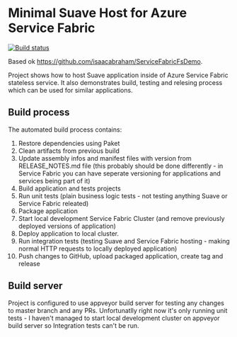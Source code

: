 # Minimal Suave Host for Azure Service Fabric 

[![Build status](https://ci.appveyor.com/api/projects/status/vtgo8pk4gf49ec4f/branch/master?svg=true)](https://ci.appveyor.com/project/Krzysztof-Cieslak/servicefabricsuave/branch/master)

Based ok https://github.com/isaacabraham/ServiceFabricFsDemo. 

Project shows how to host Suave application inside of Azure Service Fabric stateless service. It also demonstrates build, testing and relesing process which can be used for similar applications.

## Build process

The automated build process contains:

1. Restore dependencies using Paket
1. Clean artifacts from previous build
1. Update assembly infos and manifest files with version from RELEASE_NOTES.md file (this probably should be done differently - in Service Fabric you can have seperate versioning for applications and services being part of it)
1. Build application and tests projects
1. Run unit tests (plain business logic tests - not testing anything Suave or Service Fabric releated)
1. Package application
1. Start local development Service Fabric Cluster (and remove previously deployed versions of application)
1. Deploy application to local cluster.
1. Run integration tests (testing Suave and Service Fabric hosting - making normal HTTP requests to locally deployed application)
1. Push changes to GitHub, upload packaged application, create tag and release

## Build server

Project is configured to use appveyor build server for testing any changes to master branch and any PRs. Unfortunatlly right now it's only running unit tests - I haven't managed to start local development cluster on appveyor build server so Integration tests can't be run.
